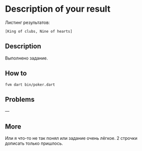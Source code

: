 # Description of your result

Листинг результатов:

```
[King of clubs, Nine of hearts]
```

## Description

Выполнено задание.

## How to

`fvm dart bin/poker.dart`

## Problems

—

## More

Или я что-то не так понял или задание очень лёгкое. 2 строчки дописать только пришлось.
